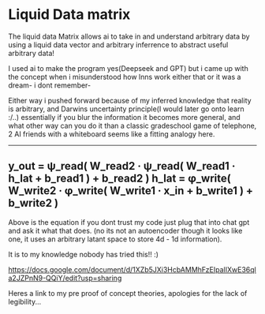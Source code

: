 # Liquid Data matrix
The liquid data Matrix allows ai to take in and understand arbitrary data by using a liquid data vector and arbitrary inferrence to abstract useful arbitrary data!

I used ai to make the program yes(Deepseek and GPT)
but i came up with the concept when i misunderstood how lnns work either that or it was a dream- i dont remember-

Either way i pushed forward because of my inferred knowledge that reality is arbitrary, and Darwins uncertainty principle(I would later go onto learn :/..) essentially if you blur the information it becomes more general, and what other way can you do it than a classic gradeschool game of telephone, 2 AI friends with a whiteboard seems like a fitting analogy here.

----
y_out = ψ_read( W_read2 · ψ_read( W_read1 · h_lat + b_read1 ) + b_read2 )
h_lat = φ_write( W_write2 · φ_write( W_write1 · x_in + b_write1 ) + b_write2 )
----

Above is the equation if you dont trust my code just plug that into chat gpt and ask it what that does.
(no its not an autoencoder though it looks like one, it uses an arbitrary latant space to store 4d - 1d information).

It is to my knowledge nobody has tried this!! :)

https://docs.google.com/document/d/1XZb5JXi3HcbAMMhFzEIpalIXwE36qla2JZPnN9-QQiY/edit?usp=sharing

Heres a link to my pre proof of concept theories, apologies for the lack of legibility...
